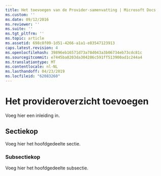 ```yaml
---
title: Het toevoegen van de Provider-samenvatting | Microsoft Docs
ms.custom: ''
ms.date: 09/12/2016
ms.reviewer: ''
ms.suite: ''
ms.tgt_pltfrm: ''
ms.topic: article
ms.assetid: 698c8f09-1d51-4266-a1a1-e83547123913
caps.latest.revision: 4
ms.openlocfilehash: 39896eb16571d73a78d043a3b06734eb73cdc81c
ms.sourcegitcommit: e7445ba8203da304286c591ff513900ad1c244a4
ms.translationtype: MT
ms.contentlocale: nl-NL
ms.lasthandoff: 04/23/2019
ms.locfileid: "62083260"
---
```

# <a name="how-to-add-the-provider-synopsis"></a>Het provideroverzicht toevoegen
Voeg hier een inleiding in.

## <a name="section-heading"></a>Sectiekop
 Voeg hier het hoofdgedeelte sectie.

### <a name="subsection-heading"></a>Subsectiekop
 Voeg hier het hoofdgedeelte subsectie.
